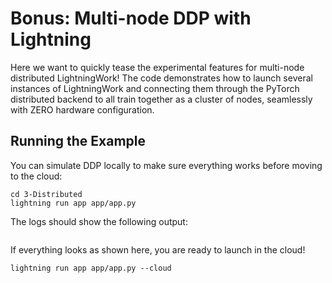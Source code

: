 # Bonus: Multi-node DDP with Lightning

Here we want to quickly tease the experimental features for multi-node distributed LightningWork!
The code demonstrates how to launch several instances of LightningWork and connecting them through the PyTorch 
distributed backend to all train together as a cluster of nodes, seamlessly with ZERO hardware configuration.


## Running the Example

You can simulate DDP locally to make sure everything works before moving to the cloud:

```commandline
cd 3-Distributed
lightning run app app/app.py
```

The logs should show the following output:

```

```

If everything looks as shown here, you are ready to launch in the cloud!

```commandline
lightning run app app/app.py --cloud
```
